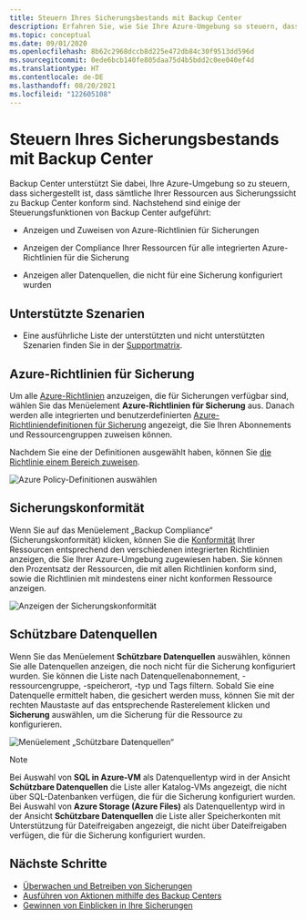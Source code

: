 ```yaml
---
title: Steuern Ihres Sicherungsbestands mit Backup Center
description: Erfahren Sie, wie Sie Ihre Azure-Umgebung so steuern, dass sichergestellt ist, dass sämtliche Ihrer Ressourcen aus Sicherungssicht zu Backup Center konform sind.
ms.topic: conceptual
ms.date: 09/01/2020
ms.openlocfilehash: 8b62c2968dccb8d225e472db84c30f9513dd596d
ms.sourcegitcommit: 0ede6bcb140fe805daa75d4b5bdd2c0ee040ef4d
ms.translationtype: HT
ms.contentlocale: de-DE
ms.lasthandoff: 08/20/2021
ms.locfileid: "122605108"
---
```

# <a name="govern-your-backup-estate-using-backup-center"></a>Steuern Ihres Sicherungsbestands mit Backup Center

Backup Center unterstützt Sie dabei, Ihre Azure-Umgebung so zu steuern, dass sichergestellt ist, dass sämtliche Ihrer Ressourcen aus Sicherungssicht zu Backup Center konform sind. Nachstehend sind einige der Steuerungsfunktionen von Backup Center aufgeführt:

* Anzeigen und Zuweisen von Azure-Richtlinien für Sicherungen

* Anzeigen der Compliance Ihrer Ressourcen für alle integrierten Azure-Richtlinien für die Sicherung

* Anzeigen aller Datenquellen, die nicht für eine Sicherung konfiguriert wurden

## <a name="supported-scenarios"></a>Unterstützte Szenarien

* Eine ausführliche Liste der unterstützten und nicht unterstützten Szenarien finden Sie in der [Supportmatrix](backup-center-support-matrix.md).

## <a name="azure-policies-for-backup"></a>Azure-Richtlinien für Sicherung

Um alle [Azure-Richtlinien](../governance/policy/overview.md) anzuzeigen, die für Sicherungen verfügbar sind, wählen Sie das Menüelement **Azure-Richtlinien für Sicherung** aus. Danach werden alle integrierten und benutzerdefinierten [Azure-Richtliniendefinitionen für Sicherung](policy-reference.md) angezeigt, die Sie Ihren Abonnements und Ressourcengruppen zuweisen können.

Nachdem Sie eine der Definitionen ausgewählt haben, können Sie [die Richtlinie einem Bereich zuweisen](../governance/policy/tutorials/create-and-manage.md#assign-a-policy).

![Azure Policy-Definitionen auswählen](./media/backup-center-govern-environment/azure-policy-definitions.png)

## <a name="backup-compliance"></a>Sicherungskonformität

Wenn Sie auf das Menüelement „Backup Compliance“ (Sicherungskonformität) klicken, können Sie die [Konformität](../governance/policy/how-to/get-compliance-data.md) Ihrer Ressourcen entsprechend den verschiedenen integrierten Richtlinien anzeigen, die Sie Ihrer Azure-Umgebung zugewiesen haben. Sie können den Prozentsatz der Ressourcen, die mit allen Richtlinien konform sind, sowie die Richtlinien mit mindestens einer nicht konformen Ressource anzeigen.

![Anzeigen der Sicherungskonformität](./media/backup-center-govern-environment/azure-policy-compliance.png)

## <a name="protectable-datasources"></a>Schützbare Datenquellen

Wenn Sie das Menüelement **Schützbare Datenquellen** auswählen, können Sie alle Datenquellen anzeigen, die noch nicht für die Sicherung konfiguriert wurden. Sie können die Liste nach Datenquellenabonnement, -ressourcengruppe, -speicherort, -typ und Tags filtern. Sobald Sie eine Datenquelle ermittelt haben, die gesichert werden muss, können Sie mit der rechten Maustaste auf das entsprechende Rasterelement klicken und **Sicherung** auswählen, um die Sicherung für die Ressource zu konfigurieren.

![Menüelement „Schützbare Datenquellen“](./media/backup-center-govern-environment/protectable-datasources.png)

> [!NOTE]
> Bei Auswahl von **SQL in Azure-VM** als Datenquellentyp wird in der Ansicht **Schützbare Datenquellen** die Liste aller Katalog-VMs angezeigt, die nicht über SQL-Datenbanken verfügen, die für die Sicherung konfiguriert wurden.
> Bei Auswahl von **Azure Storage (Azure Files)** als Datenquellentyp wird in der Ansicht **Schützbare Datenquellen** die Liste aller Speicherkonten mit Unterstützung für Dateifreigaben angezeigt, die nicht über Dateifreigaben verfügen, die für die Sicherung konfiguriert wurden.


## <a name="next-steps"></a>Nächste Schritte

* [Überwachen und Betreiben von Sicherungen](backup-center-monitor-operate.md)
* [Ausführen von Aktionen mithilfe des Backup Centers](backup-center-actions.md)
* [Gewinnen von Einblicken in Ihre Sicherungen](backup-center-obtain-insights.md)